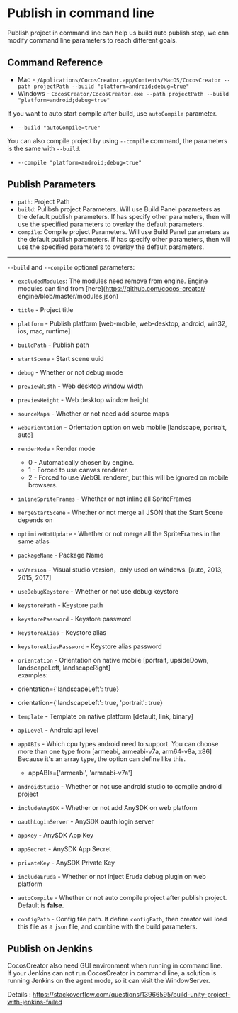 # Publish in command line

Publish project in command line can help us build auto publish step, we can modify command line parameters to reach different goals.

## Command Reference
 - Mac - `/Applications/CocosCreator.app/Contents/MacOS/CocosCreator --path projectPath --build "platform=android;debug=true"`
 - Windows - `CocosCreator/CocosCreator.exe --path projectPath --build "platform=android;debug=true"`

If you want to auto start compile after build, use `autoCompile` parameter.
 - `--build "autoCompile=true"`

You can also compile project by using `--compile` command, the parameters is the same with `--build`.
 - `--compile "platform=android;debug=true"`

## Publish Parameters 
 - `path`: Project Path
 - `build`: Pulibsh project Parameters. Will use Build Panel parameters as the default publish parameters. If has specify other parameters, then will use the specified parameters to overlay the default parameters.
 - `compile`: Compile project Parameters. Will use Build Panel parameters as the default publish parameters. If has specify other parameters, then will use the specified parameters to overlay the default parameters.

---

`--build` and `--compile` optional parameters:

 - `excludedModules`: The modules need remove from engine. Engine modules can find from [here](https://github.com/cocos-creator/ engine/blob/master/modules.json)
 - `title` - Project title
 - `platform` - Publish platform [web-mobile, web-desktop, android, win32, ios, mac, runtime]
 - `buildPath` - Publish path
 - `startScene` - Start scene uuid
 - `debug` - Whether or not debug mode 
 - `previewWidth` - Web desktop window width
 - `previewHeight` - Web desktop window height
 - `sourceMaps` - Whether or not need add source maps
 - `webOrientation` - Orientation option on web mobile [landscape, portrait, auto]
 - `renderMode` - Render mode
   - 0 - Automatically chosen by engine.
   - 1 - Forced to use canvas renderer.
   - 2 - Forced to use WebGL renderer, but this will be ignored on mobile browsers.

 - `inlineSpriteFrames` - Whether or not inline all SpriteFrames
 - `mergeStartScene` - Whether or not merge all JSON that the Start Scene depends on
 - `optimizeHotUpdate` - Whether or not merge all the SpriteFrames in the same atlas

 - `packageName` - Package Name
 - `vsVersion` - Visual studio version，only used on windows. [auto, 2013, 2015, 2017]
 - `useDebugKeystore` - Whether or not use debug keystore
 - `keystorePath` - Keystore path
 - `keystorePassword` - Keystore password
 - `keystoreAlias` - Keystore alias
 - `keystoreAliasPassword` - Keystore alias password
 - `orientation` - Orientation on native mobile [portrait, upsideDown, landscapeLeft, landscapeRight]  
    examples:    
  - orientation={'landscapeLeft': true} 
  - orientation={'landscapeLeft': true, 'portrait': true}
 - `template` - Template on native platform [default, link, binary]
  
 - `apiLevel` - Android api level
 - `appABIs` - Which cpu types android need to support. You can choose more than one type from [armeabi, armeabi-v7a, arm64-v8a, x86]   
   Because it's an array type, the option can define like this.
   - appABIs=['armeabi', 'armeabi-v7a']
 
 - `androidStudio` - Whether or not use android studio to compile android project
 
 - `includeAnySDK` - Whether or not add AnySDK on web platform
 - `oauthLoginServer` - AnySDK oauth login server
 - `appKey` - AnySDK App Key
 - `appSecret` - AnySDK App Secret
 - `privateKey` - AnySDK Private Key

 - `includeEruda` - Whether or not inject Eruda debug plugin on web platform

 - `autoCompile` - Whether or not auto compile project after publish project. Default is **false**.

 - `configPath` - Config file path. If define `configPath`, then creator will load this file as a `json` file, and combine with the build parameters.



## Publish on Jenkins 

CocosCreator also need GUI environment when running in command line.  
If your Jenkins can not run CocosCreator in command line, a solution is running Jenkins on the agent mode, so it can visit the WindowServer.

Details : https://stackoverflow.com/questions/13966595/build-unity-project-with-jenkins-failed
